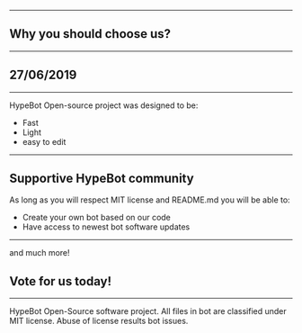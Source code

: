 ----------------
Why you should choose us?
----------
------------
27/06/2019
----
-----
HypeBot Open-source project was designed to be:
- Fast
- Light
- easy to edit
------
Supportive HypeBot community
--------
As long as you will respect MIT license and README.md you will be able to:
- Create your own bot based on our code
- Have access to newest bot software updates
---------
and much more!

Vote for us today!
-----------------
--------------
HypeBot Open-Source software project. All files in bot are classified under MIT license. Abuse of license results bot issues.


